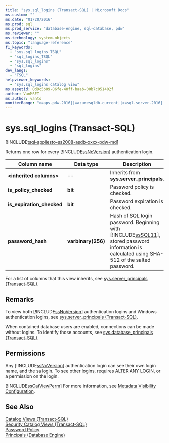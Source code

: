 ```yaml
---
title: "sys.sql_logins (Transact-SQL) | Microsoft Docs"
ms.custom: ""
ms.date: "01/20/2016"
ms.prod: sql
ms.prod_service: "database-engine, sql-database, pdw"
ms.reviewer: ""
ms.technology: system-objects
ms.topic: "language-reference"
f1_keywords: 
  - "sys.sql_logins_TSQL"
  - "sql_logins_TSQL"
  - "sys.sql_logins"
  - "sql_logins"
dev_langs: 
  - "TSQL"
helpviewer_keywords: 
  - "sys.sql_logins catalog view"
ms.assetid: 0d9c5b09-86fe-40ff-baab-00b7c051402f
author: VanMSFT
ms.author: vanto
monikerRange: ">=aps-pdw-2016||=azuresqldb-current||>=sql-server-2016||=sqlallproducts-allversions||>=sql-server-linux-2017||=azuresqldb-mi-current"
---
```

# sys.sql_logins (Transact-SQL)
[!INCLUDE[tsql-appliesto-ss2008-asdb-xxxx-pdw-md](../../includes/tsql-appliesto-ss2008-asdb-xxxx-pdw-md.md)]

  Returns one row for every [!INCLUDE[ssNoVersion](../../includes/ssnoversion-md.md)] authentication login.  
  
|Column name|Data type|Description|  
|-----------------|---------------|-----------------|  
|**\<inherited columns>**|--|Inherits from **sys.server_principals**.|  
|**is_policy_checked**|**bit**|Password policy is checked.|  
|**is_expiration_checked**|**bit**|Password expiration is checked.|  
|**password_hash**|**varbinary(256)**|Hash of SQL login password. Beginning with [!INCLUDE[ssSQL11](../../includes/sssql11-md.md)], stored password information is calculated using SHA-512 of the salted password.|  
  
 For a list of columns that this view inherits, see [sys.server_principals &#40;Transact-SQL&#41;](../../relational-databases/system-catalog-views/sys-server-principals-transact-sql.md).  
  
## Remarks  
 To view both [!INCLUDE[ssNoVersion](../../includes/ssnoversion-md.md)] authentication logins and Windows authentication logins, see [sys.server_principals &#40;Transact-SQL&#41;](../../relational-databases/system-catalog-views/sys-server-principals-transact-sql.md).  
  
 When contained database users are enabled, connections can be made without logins. To identify those accounts, see  [sys.database_principals &#40;Transact-SQL&#41;](../../relational-databases/system-catalog-views/sys-database-principals-transact-sql.md).  
  
## Permissions  
 Any [!INCLUDE[ssNoVersion](../../includes/ssnoversion-md.md)] authentication login can see their own login name, and the sa login. To see other logins, requires ALTER ANY LOGIN, or a permission on the login.  
  
 [!INCLUDE[ssCatViewPerm](../../includes/sscatviewperm-md.md)] For more information, see [Metadata Visibility Configuration](../../relational-databases/security/metadata-visibility-configuration.md).  
  
## See Also  
 [Catalog Views &#40;Transact-SQL&#41;](../../relational-databases/system-catalog-views/catalog-views-transact-sql.md)   
 [Security Catalog Views &#40;Transact-SQL&#41;](../../relational-databases/system-catalog-views/security-catalog-views-transact-sql.md)   
 [Password Policy](../../relational-databases/security/password-policy.md)   
 [Principals &#40;Database Engine&#41;](../../relational-databases/security/authentication-access/principals-database-engine.md)  
  
  
